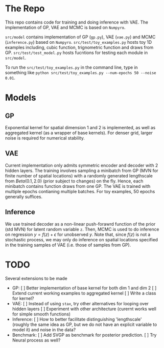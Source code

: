 # The Repo
This repo contains code for training and doing inference with VAE. The implementation of GP, VAE and MCMC is based on `Numpyro`.

`src/model` contains implementation of GP (`gp.py`), VAE (`vae.py`) and MCMC (`inference.py`) based on `Numpyro`. `src/test/toy_examples.py` hosts toy 1D examples including, cubic function, trignometric function and draws from GP. `src/test/test_model.py` hosts fucntions for testing each module in `src/model`. 

To run the `src/test/toy_examples.py` in the command line, type in something like `python src/test/toy_examples.py --num-epochs 50 --noise 0.01`.

# Models
## GP
Exponential kernel for spatial dimension 1 and 2 is implemented, as well as aggregated kernel (as a wrapper of base kernels). For denser grid, larger noise is required for numerical stability.

## VAE
Current implementation only admits symmetric encoder and decoder with 2 hidden layers. The training involves sampling a minibatch from GP (MVN for finite number of spatial locations) with a randomly generated lengthscale from $`Beta(0.1, 2.0)`$ (prior subject to changes) on the fly. Hence, each minibatch contains function draws from one GP. The VAE is trained with multiple epochs contianing multiple batches. For toy examples, 50 epochs generally suffices.

## Inference
We use trained decoder as a non-linear push-forawrd function of the prior (std MVN) for latent random variable `z`. Then, MCMC is used to do inference on regression $`y = f(z) + \epsilon`$ for unobserved $`y`$. Note that, since $`f(z)`$ is not a stochastic process, we may only do inference on spatial locations specified in the training samples of VAE (i.e. those of samples from GP).

# TODO
Several extensions to be made
- GP: 
     [ ] Better implementation of base kernel for both dim 1 and dim 2
     [ ] Extend current working examples to aggregated kernel
     [ ] Write a class for kernel?
- VAE:
     [ ] Instead of using `stax`, try other alternatives for looping over hidden layers
     [ ] Experiment with other architecture (curernt works well for simple smooth functions)
- Inference:
     [ ] How to better facilitate distinguishing 'lengthscale' (roughly the same idea as GP, but we do not have an explicit variable to model it) and noise in the data? 
- Benchmark:
     [ ] Add SVGP as benchmark for posterior prediction. 
     [ ] Try Neural process as well?
